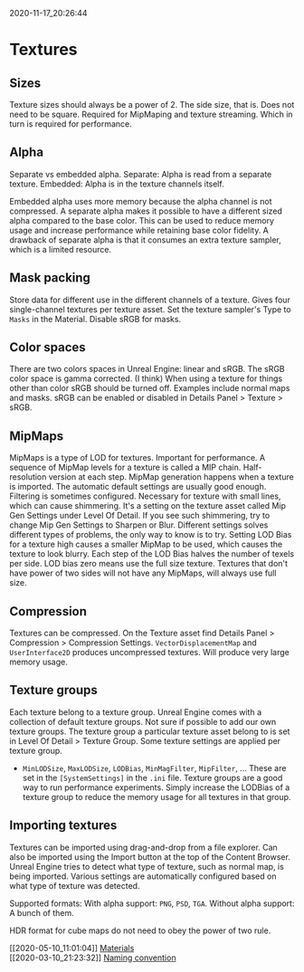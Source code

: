 2020-11-17_20:26:44

# Textures

## Sizes

Texture sizes should always be a power of  2.
The side size, that is.
Does not need to be square.
Required for MipMaping and texture streaming.
Which in turn is required for performance.

## Alpha

Separate vs embedded alpha.
Separate: Alpha is read from a separate texture.
Embedded: Alpha is in the texture channels itself.

Embedded alpha uses more memory because the alpha channel is not compressed.
A separate alpha makes it possible to have a different sized alpha compared to the base color.
This can be used to reduce memory usage and increase performance while retaining base color fidelity.
A drawback of separate alpha is that it consumes an extra texture sampler, which is a limited resource.

## Mask packing

Store data for different use in the different channels of a texture.
Gives four single-channel textures per texture asset.
Set the texture sampler's Type to `Masks` in the Material.
Disable sRGB for masks.

## Color spaces

There are two colors spaces in Unreal Engine: linear and sRGB.
The sRGB color space is gamma corrected. (I think)
When using a texture for things other than color sRGB should be turned off.
Examples include normal maps and masks.
sRGB can be enabled or disabled in Details Panel > Texture > sRGB.

## MipMaps

MipMaps is a type of LOD for textures.
Important for performance.
A sequence of MipMap levels for a texture is called a MIP chain.
Half-resolution version at each step.
MipMap generation happens when a texture is imported.
The automatic default settings are usually good enough.
Filtering is sometimes configured.
Necessary for texture with small lines, which can cause shimmering.
It's a setting on the texture asset called Mip Gen Settings under Level Of Detail.
If you see such shimmering, try to change Mip Gen Settings to Sharpen or Blur.
Different settings solves different types of problems, the only way to know is to try.
Setting LOD Bias for a texture high causes a smaller MipMap to be used, which causes the texture to look blurry.
Each step of the LOD Bias halves the number of texels per side.
LOD bias zero means use the full size texture.
Textures that don't have power of two sides will not have any MipMaps, will always use full size.

## Compression

Textures can be compressed.
On the Texture asset find Details Panel > Compression > Compression Settings.
`VectorDisplacementMap` and `UserInterface2D` produces uncompressed textures.
Will produce very large memory usage.

## Texture groups

Each texture belong to a texture group.
Unreal Engine comes with a collection of default texture groups.
Not sure if possible to add our own texture groups.
The texture group a particular texture asset belong to is set in Level Of Detail > Texture Group.
Some texture settings are applied per texture group.
- `MinLODSize`, `MaxLODSize`, `LODBias`, `MinMagFilter`, `MipFilter`, ...
These are set in the `[SystemSettings]` in the `.ini` file.
Texture groups are a good way to run performance experiments.
Simply increase the LODBias of a texture group to reduce the memory usage for all textures in that group.

## Importing textures
Textures can be imported using drag-and-drop from a file explorer.
Can also be imported using the Import button at the top of the Content Browser.
Unreal Engine tries to detect what type of texture, such as normal map, is being imported.
Various settings are automatically configured based on what type of texture was detected.

Supported formats:
With alpha support: `PNG`, `PSD`, `TGA`.
Without alpha support: A bunch of them.

HDR format for cube maps do not need to obey the power of two rule.

[[2020-05-10_11:01:04]] [Materials](./Materials.md)  
[[2020-03-10_21:23:32]] [Naming convention](./Naming%20convention.md)  